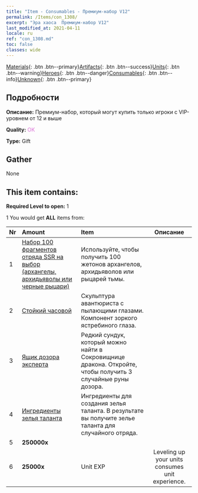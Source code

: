 ```yaml
---
title: "Item - Consumables - Премиум-набор V12"
permalink: /Items/con_1308/
excerpt: "Эра хаоса  Премиум-набор V12"
last_modified_at: 2021-04-11
locale: ru
ref: "con_1308.md"
toc: false
classes: wide
---
```

 [Materials](/ru/Items/){: .btn .btn--primary}[Artifacts](/ru/Items/Artifacts/){: .btn .btn--success}[Units](/ru/Items/Units/){: .btn .btn--warning}[Heroes](/ru/Items/Heroes/){: .btn .btn--danger}[Consumables](/ru/Items/Consumables/){: .btn .btn--info}[Unknown](/ru/Items/Unknown/){: .btn .btn--primary}

## Подробности
 **Описание:** Премиум-набор, который могут купить только игроки с VIP-уровнем от 12 и выше

 **Quality:** <span style="color: #DA70D6">OK</span>

 **Type:** Gift

## Gather

  None

## This item contains:

 **Required Level to open:** 1

 1 You would get **ALL** items  from:

  | Nr | Amount |     Item    | Описание |
  |:---|:-------|:------------|:-----------:|
  | 1 | [Набор 100 фрагментов отряда SSR на выбор (архангелы, архидьяволы или черные рыцари)](/ru/Items/con_1321/) | Используйте, чтобы получить 100 жетонов архангелов, архидьяволов или рыцарей тьмы. | 
  | 2 | [Стойкий часовой](/ru/Items/art_133/) | Скульптура авантюриста с пылающими глазами. Компонент зоркого ястребиного глаза. | 
  | 3 | [Ящик дозора эксперта](/ru/Items/con_776/) | Редкий сундук, который можно найти в Сокровищнице дракона. Откройте, чтобы получить 3 случайные руны дозора. | 
  | 4 | [Ингредиенты зелья таланта](/ru/Items/con_1120/) | Ингредиенты для создания зелья таланта. В результате вы получите зелье таланта для случайного отряда. | 
  | 5 |  **250000x** | <i class="fas fa-coins"/> |  | 
  | 6 |  **25000x** | Unit EXP | Leveling up your units consumes unit experience.  | 
